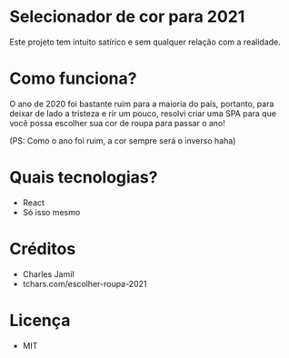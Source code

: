 # Selecionador de cor para 2021

Este projeto tem intuito satírico e sem qualquer relação com a realidade.

# Como funciona?

O ano de 2020 foi bastante ruim para a maioria do país, portanto, para deixar de lado a tristeza e rir um pouco, resolvi criar uma SPA para que você possa escolher sua cor de roupa para passar o ano!

(PS: Como o ano foi ruim, a cor sempre será o inverso haha)

# Quais tecnologias?

- React
- Só isso mesmo

# Créditos

- Charles Jamil
- tchars.com/escolher-roupa-2021

# Licença

- MIT
